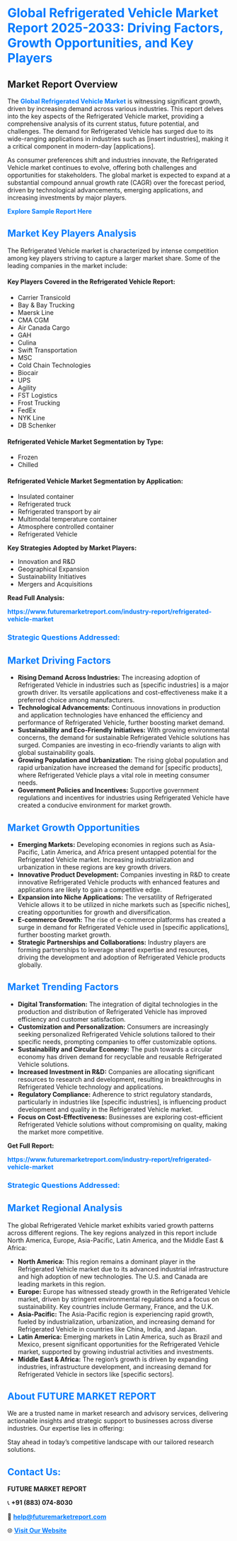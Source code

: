 <h1 style="color: #007BFF;">Global Refrigerated Vehicle Market Report 2025-2033: Driving Factors, Growth Opportunities, and Key Players</h1>

<section id="overview">
<h2>Market Report Overview</h2>
<p>The <a href="https://www.futuremarketreport.com/industry-report/refrigerated-vehicle-market" style="color: #007BFF; text-decoration: none;"><strong>Global Refrigerated Vehicle Market</strong></a> is witnessing significant growth, driven by increasing demand across various industries. This report delves into the key aspects of the Refrigerated Vehicle market, providing a comprehensive analysis of its current status, future potential, and challenges. The demand for Refrigerated Vehicle has surged due to its wide-ranging applications in industries such as [insert industries], making it a critical component in modern-day [applications].</p>
<p>As consumer preferences shift and industries innovate, the Refrigerated Vehicle market continues to evolve, offering both challenges and opportunities for stakeholders. The global market is expected to expand at a substantial compound annual growth rate (CAGR) over the forecast period, driven by technological advancements, emerging applications, and increasing investments by major players.</p>
</section>

<section id="overview">
<p><a href="https://www.futuremarketreport.com/request-sample/reportId=126288" style="color: #007BFF; text-decoration: none;"><strong>Explore Sample Report Here</strong></a></p>
</section>

<section id="key-players">
<h2 style="color: #007BFF;">Market Key Players Analysis</h2>
<p>The Refrigerated Vehicle market is characterized by intense competition among key players striving to capture a larger market share. Some of the leading companies in the market include:</p>
<h4>Key Players Covered in the Refrigerated Vehicle Report:</h4>
<ul><li>Carrier Transicold</li><li>Bay &amp; Bay Trucking</li><li>Maersk Line</li><li>CMA CGM</li><li>Air Canada Cargo</li><li>GAH</li><li>Culina</li><li>Swift Transportation</li><li>MSC</li><li>Cold Chain Technologies</li><li>Biocair</li><li>UPS</li><li>Agility</li><li>FST Logistics</li><li>Frost Trucking</li><li>FedEx</li><li>NYK Line</li><li>DB Schenker</li></ul>
<h4>Refrigerated Vehicle Market Segmentation by Type:</h4>
<ul><li>Frozen</li><li>Chilled</li></ul>

<h4>Refrigerated Vehicle Market Segmentation by Application:</h4>
<ul><li>Insulated container</li><li>Refrigerated truck</li><li>Refrigerated transport by air</li><li>Multimodal temperature container</li><li>Atmosphere controlled container</li><li>Refrigerated Vehicle</li></ul>
<p><strong>Key Strategies Adopted by Market Players:</strong></p>
<ul>
<li>Innovation and R&D</li>
<li>Geographical Expansion</li>
<li>Sustainability Initiatives</li>
<li>Mergers and Acquisitions</li>
</ul>
</section>

<section>
<p><strong>Read Full Analysis: </strong></p><a href="https://www.futuremarketreport.com/industry-report/refrigerated-vehicle-market" style="color: #007BFF; text-decoration: none;"><strong>https://www.futuremarketreport.com/industry-report/refrigerated-vehicle-market</strong></a>
<h3 style="color: #007BFF;">Strategic Questions Addressed:</h3>
</section>

<section id="driving-factors">
<h2 style="color: #007BFF;">Market Driving Factors</h2>
<ul>
<li><strong>Rising Demand Across Industries:</strong> The increasing adoption of Refrigerated Vehicle in industries such as [specific industries] is a major growth driver. Its versatile applications and cost-effectiveness make it a preferred choice among manufacturers.</li>
<li><strong>Technological Advancements:</strong> Continuous innovations in production and application technologies have enhanced the efficiency and performance of Refrigerated Vehicle, further boosting market demand.</li>
<li><strong>Sustainability and Eco-Friendly Initiatives:</strong> With growing environmental concerns, the demand for sustainable Refrigerated Vehicle solutions has surged. Companies are investing in eco-friendly variants to align with global sustainability goals.</li>
<li><strong>Growing Population and Urbanization:</strong> The rising global population and rapid urbanization have increased the demand for [specific products], where Refrigerated Vehicle plays a vital role in meeting consumer needs.</li>
<li><strong>Government Policies and Incentives:</strong> Supportive government regulations and incentives for industries using Refrigerated Vehicle have created a conducive environment for market growth.</li>
</ul>
</section>

<section id="growth-opportunities">
<h2 style="color: #007BFF;">Market Growth Opportunities</h2>
<ul>
<li><strong>Emerging Markets:</strong> Developing economies in regions such as Asia-Pacific, Latin America, and Africa present untapped potential for the Refrigerated Vehicle market. Increasing industrialization and urbanization in these regions are key growth drivers.</li>
<li><strong>Innovative Product Development:</strong> Companies investing in R&D to create innovative Refrigerated Vehicle products with enhanced features and applications are likely to gain a competitive edge.</li>
<li><strong>Expansion into Niche Applications:</strong> The versatility of Refrigerated Vehicle allows it to be utilized in niche markets such as [specific niches], creating opportunities for growth and diversification.</li>
<li><strong>E-commerce Growth:</strong> The rise of e-commerce platforms has created a surge in demand for Refrigerated Vehicle used in [specific applications], further boosting market growth.</li>
<li><strong>Strategic Partnerships and Collaborations:</strong> Industry players are forming partnerships to leverage shared expertise and resources, driving the development and adoption of Refrigerated Vehicle products globally.</li>
</ul>
</section>

<section id="trending-factors">
<h2 style="color: #007BFF;">Market Trending Factors</h2>
<ul>
<li><strong>Digital Transformation:</strong> The integration of digital technologies in the production and distribution of Refrigerated Vehicle has improved efficiency and customer satisfaction.</li>
<li><strong>Customization and Personalization:</strong> Consumers are increasingly seeking personalized Refrigerated Vehicle solutions tailored to their specific needs, prompting companies to offer customizable options.</li>
<li><strong>Sustainability and Circular Economy:</strong> The push towards a circular economy has driven demand for recyclable and reusable Refrigerated Vehicle solutions.</li>
<li><strong>Increased Investment in R&D:</strong> Companies are allocating significant resources to research and development, resulting in breakthroughs in Refrigerated Vehicle technology and applications.</li>
<li><strong>Regulatory Compliance:</strong> Adherence to strict regulatory standards, particularly in industries like [specific industries], is influencing product development and quality in the Refrigerated Vehicle market.</li>
<li><strong>Focus on Cost-Effectiveness:</strong> Businesses are exploring cost-efficient Refrigerated Vehicle solutions without compromising on quality, making the market more competitive.</li>
</ul>
</section>

<section>
<p><strong>Get Full Report: </strong></p><a href="https://www.futuremarketreport.com/industry-report/refrigerated-vehicle-market" style="color: #007BFF; text-decoration: none;"><strong>https://www.futuremarketreport.com/industry-report/refrigerated-vehicle-market</strong></a>
<h3 style="color: #007BFF;">Strategic Questions Addressed:</h3>
</section>


<section id="regional-analysis">
<h2 style="color: #007BFF;">Market Regional Analysis</h2>
<p>The global Refrigerated Vehicle market exhibits varied growth patterns across different regions. The key regions analyzed in this report include North America, Europe, Asia-Pacific, Latin America, and the Middle East & Africa:</p>
<ul>
<li><strong>North America:</strong> This region remains a dominant player in the Refrigerated Vehicle market due to its advanced industrial infrastructure and high adoption of new technologies. The U.S. and Canada are leading markets in this region.</li>
<li><strong>Europe:</strong> Europe has witnessed steady growth in the Refrigerated Vehicle market, driven by stringent environmental regulations and a focus on sustainability. Key countries include Germany, France, and the U.K.</li>
<li><strong>Asia-Pacific:</strong> The Asia-Pacific region is experiencing rapid growth, fueled by industrialization, urbanization, and increasing demand for Refrigerated Vehicle in countries like China, India, and Japan.</li>
<li><strong>Latin America:</strong> Emerging markets in Latin America, such as Brazil and Mexico, present significant opportunities for the Refrigerated Vehicle market, supported by growing industrial activities and investments.</li>
<li><strong>Middle East & Africa:</strong> The region’s growth is driven by expanding industries, infrastructure development, and increasing demand for Refrigerated Vehicle in sectors like [specific sectors].</li>
</ul>
</section>

<footer>
<h2 style="color: #007BFF;">About FUTURE MARKET REPORT</h2>
<p>We are a trusted name in market research and advisory services, delivering actionable insights and strategic support to businesses across diverse industries. Our expertise lies in offering:</p>

<p>Stay ahead in today’s competitive landscape with our tailored research solutions.</p>

<h2 style="color: #007BFF;">Contact Us:</h2>
<p><strong>FUTURE MARKET REPORT</strong></p>
<p>📞 <strong>+91 (883) 074-8030</strong></p>
<p>📧 <strong><a href="mailto:help@futuremarketreport.com" style="color: #007BFF;">help@futuremarketreport.com</a></strong></p>
<p>🌐 <strong><a href="https://www.futuremarketreport.com/" style="color: #007BFF;">Visit Our Website</a></strong></p>
</footer>